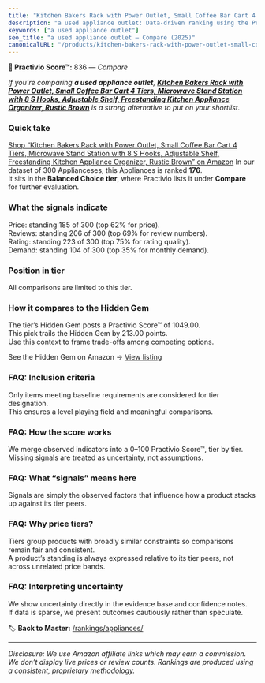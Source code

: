 ```yaml
---
title: "Kitchen Bakers Rack with Power Outlet, Small Coffee Bar Cart 4 Tiers, Microwave Stand Station with 8 S Hooks, Adjustable Shelf, Freestanding Kitchen Appliance Organizer, Rustic Brown"
description: "a used appliance outlet: Data-driven ranking using the Practivio Score™. Positioned by quality, value, demand, findability, momentum."
keywords: ["a used appliance outlet"]
seo_title: "a used appliance outlet — Compare (2025)"
canonicalURL: "/products/kitchen-bakers-rack-with-power-outlet-small-coffee-bar-cart-4-tiers-microwave-stand-station-with-8-s-hooks-adjustable-shelf-freestanding-kitchen-appliance-organizer-rustic-brown-B0DDH4DVVV/"
---
```


**🛒 Practivio Score™:** 836 — _Compare_


*If you're comparing **a used appliance outlet**, **[Kitchen Bakers Rack with Power Outlet, Small Coffee Bar Cart 4 Tiers, Microwave Stand Station with 8 S Hooks, Adjustable Shelf, Freestanding Kitchen Appliance Organizer, Rustic Brown](https://www.amazon.com/dp/B0DDH4DVVV?tag=practivio-20)** is a strong alternative to put on your shortlist.*
### Quick take
[Shop “Kitchen Bakers Rack with Power Outlet, Small Coffee Bar Cart 4 Tiers, Microwave Stand Station with 8 S Hooks, Adjustable Shelf, Freestanding Kitchen Appliance Organizer, Rustic Brown” on Amazon](https://www.amazon.com/dp/B0DDH4DVVV?tag=practivio-20)
In our dataset of 300 Applianceses, this Appliances is ranked **176**.  
It sits in the **Balanced Choice tier**, where Practivio lists it under **Compare** for further evaluation.

### What the signals indicate
Price: standing 185 of 300 (top 62% for price).  
Reviews: standing 206 of 300 (top 69% for review numbers).  
Rating: standing 223 of 300 (top 75% for rating quality).  
Demand: standing 104 of 300 (top 35% for monthly demand).

### Position in tier
All comparisons are limited to this tier.

### How it compares to the Hidden Gem
The tier’s Hidden Gem posts a Practivio Score™ of 1049.00.  
This pick trails the Hidden Gem by 213.00 points.  
Use this context to frame trade-offs among competing options.  

See the Hidden Gem on Amazon → [View listing](https://www.amazon.com/dp/B01FHOWYA2?tag=practivio-20)

### FAQ: Inclusion criteria
Only items meeting baseline requirements are considered for tier designation.  
This ensures a level playing field and meaningful comparisons.

### FAQ: How the score works
We merge observed indicators into a 0–100 Practivio Score™, tier by tier.  
Missing signals are treated as uncertainty, not assumptions.

### FAQ: What “signals” means here
Signals are simply the observed factors that influence how a product stacks up against its tier peers.

### FAQ: Why price tiers?
Tiers group products with broadly similar constraints so comparisons remain fair and consistent.  
A product’s standing is always expressed relative to its tier peers, not across unrelated price bands.

### FAQ: Interpreting uncertainty
We show uncertainty directly in the evidence base and confidence notes.  
If data is sparse, we present outcomes cautiously rather than speculate.

<!-- Missing template for Compare/CompareWithinPriceClass -->


🏷️ **Back to Master:** [/rankings/appliances/](/rankings/appliances/)

---
_Disclosure: We use Amazon affiliate links which may earn a commission. We don’t display live prices or review counts. Rankings are produced using a consistent, proprietary methodology._
